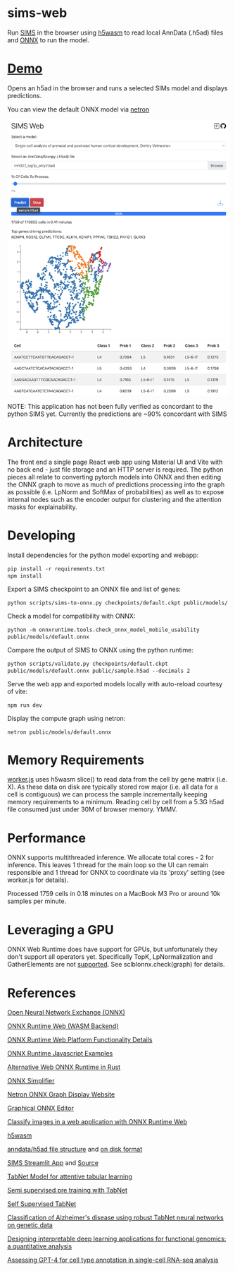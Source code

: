 # sims-web

Run [SIMS](https://github.com/braingeneers/SIMS) in the browser using [h5wasm](https://github.com/usnistgov/h5wasm) to read local AnnData (.h5ad) files and [ONNX](https://onnxruntime.ai/) to run the model.

# [Demo](https://cells-test.gi.ucsc.edu/sims)

Opens an h5ad in the browser and runs a selected SIMs model and displays predictions.

You can view the default ONNX model via [netron](https://netron.app/?url=https://github.com/braingeneers/sims-web/raw/refs/heads/main/public/models/default.onnx)

![Alt text](screenshot.png?raw=true "SIMS Web Screenshot")

NOTE: This application has not been fully verified as concordant to the python SIMS yet. Currently the predictions are ~90% concordant with SIMS

# Architecture

The front end a single page React web app using Material UI and Vite with no back end - just file storage and an HTTP server is required. The python pieces all relate to converting pytorch models into ONNX and then editing the ONNX graph to move as much of predictions processing into the graph as possible (i.e. LpNorm and SoftMax of probabilities) as well as to expose internal nodes such as the encoder output for clustering and the attention masks for explainability.

# Developing

Install dependencies for the python model exporting and webapp:

```
pip install -r requirements.txt
npm install
```

Export a SIMS checkpoint to an ONNX file and list of genes:

```
python scripts/sims-to-onnx.py checkpoints/default.ckpt public/models/
```

Check a model for compatibility with ONNX:

```
python -m onnxruntime.tools.check_onnx_model_mobile_usability public/models/default.onnx
```

Compare the output of SIMS to ONNX using the python runtime:

```
python scripts/validate.py checkpoints/default.ckpt public/models/default.onnx public/sample.h5ad --decimals 2
```

Serve the web app and exported models locally with auto-reload courtesy of vite:

```
npm run dev
```

Display the compute graph using netron:

```
netron public/models/default.onnx
```

# Memory Requirements

[worker.js](worker.js) uses h5wasm slice() to read data from the cell by gene matrix (i.e. X). As these data on disk are typically stored row major (i.e. all data for a cell is contiguous) we can process the sample incrementally keeping memory requirements to a minimum. Reading cell by cell from a 5.3G h5ad file consumed just under 30M of browser memory. YMMV.

# Performance

ONNX supports multithreaded inference. We allocate total cores - 2 for inference. This leaves 1 thread for the main loop so the UI can remain responsible and 1 thread for ONNX to coordinate via its 'proxy' setting (see worker.js for details).

Processed 1759 cells in 0.18 minutes on a MacBook M3 Pro or around 10k samples per minute.

# Leveraging a GPU

ONNX Web Runtime does have support for GPUs, but unfortunately they don't support all operators yet. Specifically TopK, LpNormalization and GatherElements are not [supported](https://github.com/microsoft/onnxruntime/blob/main/js/web/docs/webgpu-operators.md). See sclblonnx.check(graph) for details.

# References

[Open Neural Network Exchange (ONNX)](https://onnx.ai/)

[ONNX Runtime Web (WASM Backend)](https://onnxruntime.ai/docs/get-started/with-javascript/web.html)

[ONNX Runtime Web Platform Functionality Details](https://www.npmjs.com/package/onnxruntime-web)

[ONNX Runtime Javascript Examples](https://github.com/microsoft/onnxruntime-inference-examples/tree/main/js)

[Alternative Web ONNX Runtime in Rust](https://github.com/webonnx/wonnx)

[ONNX Simplifier](https://github.com/daquexian/onnx-simplifier)

[Netron ONNX Graph Display Website](https://netron.app/)

[Graphical ONNX Editor](https://github.com/ZhangGe6/onnx-modifier)

[Classify images in a web application with ONNX Runtime Web](https://onnxruntime.ai/docs/tutorials/web/classify-images-nextjs-github-template.html)

[h5wasm](https://github.com/usnistgov/h5wasm)

[anndata/h5ad file structure](https://anndata.readthedocs.io/en/latest/tutorials/notebooks/getting-started.html) and [on disk format](https://anndata.readthedocs.io/en/latest/fileformat-prose.html)

[SIMS Streamlit App](https://sc-sims-app.streamlit.app/) and [Source](https://github.com/jesusgf1/sims_app/blob/main/streamlit_app.py)

[TabNet Model for attentive tabular learning](https://youtu.be/g1gMB3v5kzk?si=_7Wx-2giEPea68y8)

[Semi supervised pre training with TabNet](https://www.kaggle.com/code/sisharaneranjana/semi-supervised-pre-training-with-tabnet)

[Self Supervised TabNet](https://www.kaggle.com/code/optimo/selfsupervisedtabnet)

[Classification of Alzheimer's disease using robust TabNet neural networks on genetic data](https://www.aimspress.com/article/doi/10.3934/mbe.2023366)

[Designing interpretable deep learning applications for functional genomics: a quantitative analysis ](https://academic.oup.com/bib/article/25/5/bbae449/7759907)

[Assessing GPT-4 for cell type annotation in single-cell RNA-seq analysis](https://www.biorxiv.org/content/10.1101/2023.04.16.537094v2)
